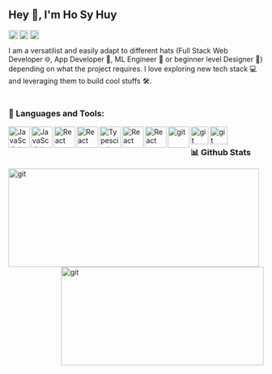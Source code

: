 ## Hey 👋, I'm Ho Sy Huy
<a href='https://www.linkedin.com/in/rahul-jha98/'><img align='left' alt="linkedin" src="https://raw.githubusercontent.com/rahul-jha98/rahul-jha98/561d474902b59c7429ec22bb73e225696c27b202/assets/linkedin.svg" height='18px'/></a>
<a href='https://twitter.com/jharahul98/'><img align='left' alt="twitter" src="https://raw.githubusercontent.com/rahul-jha98/rahul-jha98/561d474902b59c7429ec22bb73e225696c27b202/assets/twitter.svg" height='18px'/></a>
<a href='https://www.kaggle.com/rahuljha98/'><img alt="kaggle" src="https://raw.githubusercontent.com/rahul-jha98/rahul-jha98/561d474902b59c7429ec22bb73e225696c27b202/assets/kaggle.svg" height='18px'/></a>


I am a versatilist and easily adapt to different hats (Full Stack Web Developer 🌐, App Developer 📱, ML Engineer 🤖 or beginner level Designer 🎨) depending on what the project requires. I love exploring new tech stack 💻 and leveraging them to build cool stuffs 🛠️. 
<br/>
<br/>

<!-- <img align="right" alt="GIF" src="https://raw.githubusercontent.com/rahul-jha98/rahul-jha98/main/techstack.gif" width="360px"/>
  
### 🧐 More About Me:

- 🔭 &nbsp; I’m currently working on **youtube-audio-player**
- 🤝 &nbsp; I’m looking to collaborate on [sheets-database](https://github.com/rahul-jha98/sheets-database)
- 🌱 &nbsp; I’m currently learning Typescript; 
- 👨🏻‍💻 &nbsp; Most of my projects are available on [Github](https://github.com/rahul-jha98?tab=repositories)
- 🎨 &nbsp; Using [this svg](https://storyset.com/illustration/javascript-frameworks/amico) and Figma I made 👉
- 💬 &nbsp; Ask me about anything tech related, I am happy to help;
- 📫 &nbsp; Feel free to ping me on [LinkedIn](https://www.linkedin.com/in/rahul-jha98/)
- 📝 &nbsp; Checkout my [resume](https://drive.google.com/file/d/1ZpR5pVBTnl_Qybq7GE3MGy1SB1JehVSE/view?usp=sharing)
- 📚 &nbsp; When I am free, I read fantasy and fiction novels. Checkout my [Goodreads](https://www.goodreads.com/rahul-jha98) to see the book I have read
-->

### 🔨 Languages and Tools:


<a href="https://developer.mozilla.org/en-US/docs/Web/JavaScript" target="_blank"> 
<img align="left" alt="JavaScript" height ="42px"  src="https://raw.githubusercontent.com/rahul-jha98/github_readme_icons/main/language_and_tools/square/javascript/javascript.svg">
</a>
<a href="https://developer.mozilla.org/en-US/docs/Web/HTML" target="_blank"> 
<img align="left" alt="JavaScript" height ="42px"  src="https://raw.githubusercontent.com/rahul-jha98/github_readme_icons/main/language_and_tools/square/html/html.svg">
</a>
<a href="https://developer.mozilla.org/en-US/docs/Web/CSS" target="_blank"> <img align="left" alt="React" height ="42px" src="https://raw.githubusercontent.com/rahul-jha98/github_readme_icons/main/language_and_tools/square/css/css.svg"></a>
<a href="https://sass-lang.com/" target="_blank"> <img align="left" alt="React" height ="42px" src="https://raw.githubusercontent.com/rahul-jha98/github_readme_icons/main/language_and_tools/square/sass/sass.svg"></a>
<a href="https://www.typescriptlang.org/" target="_blank"><img align="left" alt="Typescirpt" height ="42px" src="https://raw.githubusercontent.com/rahul-jha98/github_readme_icons/main/language_and_tools/square/typescript/typescript.svg"></a>
<a href="https://reactjs.org/" target="_blank"> <img align="left" alt="React" height ="42px" src="https://raw.githubusercontent.com/rahul-jha98/github_readme_icons/main/language_and_tools/square/react/react.svg"></a>
<a href="https://vuejs.org/" target="_blank"> <img align="left" alt="React" height ="42px" src="https://raw.githubusercontent.com/rahul-jha98/github_readme_icons/main/language_and_tools/square/vue/vue.svg"></a>
<a href="https://git-scm.com/" target="_blank"> <img src="https://raw.githubusercontent.com/rahul-jha98/github_readme_icons/main/language_and_tools/square/git-scm/git-scm.svg" align="left" alt="git" height='42px'/> </a>
<a href="https://tailwindcss.com/docs" target="_blank"> <img src="https://raw.githubusercontent.com/hohuy852/github-readme-icons/main/main/language_and_tools/square/tailwind/tailwind-css.svg" align="left" alt="git" height='35px'/> </a>
<a href="https://code.visualstudio.com/" target="_blank"> <img src="https://raw.githubusercontent.com/hohuy852/github-readme-icons/main/main/language_and_tools/square/vscode/vscode.svg" align="left" alt="git" height='35px'/> </a>

<br/>

### 📊 Github Stats
<a href="https://github.com/hohuy852">
 <img src="https://github-readme-stats.vercel.app/api?username=hohuy852&show_icons=true&theme=radical" align="center" alt="git" width="495" height='195'/>
<!-- ![HoHuy's GitHub stats](https://github-readme-stats.vercel.app/api?username=hohuy852&show_icons=true&theme=radical) -->
 <img src="https://github-readme-stats.vercel.app/api/top-langs/?username=hohuy852&layout=compact" align="right" alt="git" width="400" height='195'/>
</a>
<!-- ![Top Langs](https://github-readme-stats.vercel.app/api/top-langs/?username=hohuy852&layout=compact) -->
<!-- [![Top Langs](https://github-readme-stats.vercel.app/api/top-langs/?username=anuraghazra&langs_count=8)](https://github.com/anuraghazra/github-readme-stats)
[![Top Langs](https://github-readme-stats.vercel.app/api/top-langs/?username=anuraghazra&hide=javascript,html)](https://github.com/anuraghazra/github-readme-stats)
[![Top Langs](https://github-readme-stats.vercel.app/api/top-langs/?username=anuraghazra&exclude_repo=github-readme-stats,anuraghazra.github.io)](https://github.com/anuraghazra/github-readme-stats)
 -->

<!-- <a href="https://github.com/hohuy852/github-readme-stats">
  <img align="center" src="https://hohuy852-stats.netlify.app/api/pin/?username=hohuy852&repo=github-readme-stats" />
</a>
<a href="https://github.com/hohuy852/convoychat">
  <img align="center" src="https://hohuy852-stats.netlify.app/api/pin/?username=hohuy852&repo=convoychat" />
</a> -->



